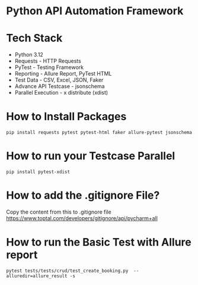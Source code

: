 # Python API Automation Framework

# Tech Stack
* Python 3.12
* Requests - HTTP Requests
* PyTest - Testing Framework
* Reporting - Allure Report, PyTest HTML
* Test Data - CSV, Excel, JSON, Faker
* Advance API Testcase - jsonschema
* Parallel Execution - x distribute (xdist)  

# How to Install Packages
```pip install requests pytest pytest-html faker allure-pytest jsonschema```

# How to run your Testcase Parallel
```pip install pytest-xdist```

# How to add the .gitignore File?
Copy the content from this to .gitignore file 
https://www.toptal.com/developers/gitignore/api/pycharm+all

# How to run the Basic Test with Allure report
```pytest tests/tests/crud/test_create_booking.py  --alluredir=allure_result -s```